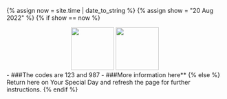 {% assign now = site.time | date_to_string %}
{% assign show = "20 Aug 2022" %}
{% if show == now %}
  <center><span><img src="https://upload.wikimedia.org/wikipedia/commons/5/53/Pok%C3%A9_Ball_icon.svg" width="100"/>
  <img src="https://d1nxzqpcg2bym0.cloudfront.net/google_play/com.Firecannon.PokeCam/523d34a4-1c3d-11e7-851a-71a6ed7a07bd/128x128" width="100"/>
  </span></center>
  - ###The codes are 123 and 987
  - ###More information here**
{% else %}  
  Return here on Your Special Day and refresh the page for further instructions.
{% endif %}
